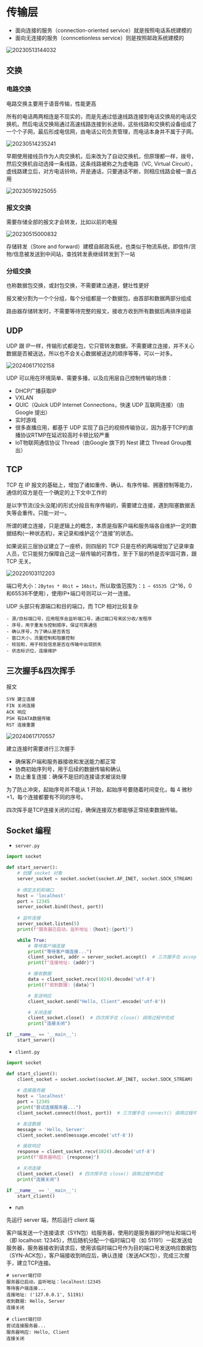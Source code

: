 # 传输层

- 面向连接的服务（connection-oriented service）就是按照电话系统建模的
- 面向无连接的服务（conncetionless service）则是按照邮政系统建模的

![20230513144032](http://image.zuoright.com/20230513144032.png)

## 交换

### 电路交换

电路交换主要用于语音传输，性能更高

所有的电话两两相连是不现实的，而是先通过低速线路连接到电话交换局的电话交换机，然后电话交换局通过高速线路连接到长途局，这些线路和交换机设备组成了一个个子网，最后形成电信网，由电话公司负责管理，而电话本身并不属于子网。

![20230514235241](http://image.zuoright.com/20230514235241.png)

早期使用接线员作为人肉交换机，后来改为了自动交换机，但原理都一样，拨号，然后交换机自动选择一条线路，这条线路被称之为虚电路（VC, Virtual Circuit），虚线路建立后，对方电话铃响，开是通话，只要通话不断，则相应线路会被一直占用

![20230519225055](http://image.zuoright.com/20230519225055.png)

### 报文交换

需要存储全部的报文才会转发，比如以前的电报

![20230515000832](http://image.zuoright.com/20230515000832.png)

存储转发（Store and forward）建模自邮政系统，也类似于物流系统，即信件/货物/信息被发送到中间站，查找转发表继续转发到下一站

### 分组交换

也称数据包交换，或封包交换，不需要建立通道，健壮性更好

报文被分割为一个个分组，每个分组都是一个数据包，由首部和数据两部分组成

路由器存储转发时，不需要等待完整的报文，接收方收到所有数据后再排序组装

## UDP

UDP 跟 IP一样，传输形式都是包，它只管转发数据，不需要建立连接，并不关心数据是否被送达，所以也不会关心数据被送达的顺序等等，可以一对多。

![20240617102158](https://image.zuoright.com/20240617102158.png)

UDP 可以用在环境简单、需要多播，以及应用层自己控制传输的场景：

- DHCP广播获取IP
- VXLAN
- QUIC（Quick UDP Internet Connections，快速 UDP 互联网连接）（由Google 提出）
- 实时游戏
- 很多直播应用，都基于 UDP 实现了自己的视频传输协议，因为基于TCP的直播协议RTMP在延迟较高时卡顿比较严重
- IoT物联网通信协议 Thread（由Google 旗下的 Nest 建立 Thread Group推出）

## TCP

TCP 在 IP 报文的基础上，增加了诸如重传、确认、有序传输、拥塞控制等能力，通信的双方是在一个确定的上下文中工作的

是以字节流(没头没尾)的形式分段且有序传输的，需要建立连接，遇到阻塞数据丢失等会重传。只能一对一。

所谓的建立连接，只是逻辑上的概念，本质是指客户端和服务端各自维护一定的数据结构(一种状态机)，来记录和维护这个“连接”的状态。

如果说前三层协议建立了一座桥，则四层的 TCP 只是在桥的两端增加了记录审查人员，它只能努力保障自己这一层传输的可靠性，至于下层的桥是否牢固可靠，跟 TCP 无关。

![20220103112203](http://image.zuoright.com/20220103112203.png)

端口号大小：`2Bytes * 8bit = 16bit`，所以取值范围为：`1 ~ 65535`（2^16，0和65536不使用），使用IP+端口号则可以一对一连接。

UDP 头部只有源端口和目的端口，而 TCP 相对比较复杂

```text
- 源/目标端口号，应用程序会监听端口号，通过端口号来区分收/发程序
- 序号，用于重发与控制顺序，保证可靠通信
- 确认序号，为了确认是否丢包
- 窗口大小，流量控制和阻塞控制
- 校验和，用于校验信息是否在传输中出现损失
- 状态标识位，连接维护
```

## 三次握手&四次挥手

报文

```text
SYN 建立连接
FIN 关闭连接
ACK 响应
PSH 有DATA数据传输
RST 连接重置
```

![20240617170557](https://image.zuoright.com/20240617170557.png)

建立连接时需要进行三次握手

- 确保客户端和服务器接收和发送能力都正常
- 协商初始序列号，用于后续的数据传输和确认
- 防止重复连接：确保不是旧的连接请求被误处理

为了防止冲突，起始序号并不能从 1 开始，起始序号要随着时间变化，每 4 微秒 +1，每个连接都要有不同的序号。

四次挥手是TCP连接关闭的过程，确保连接双方都能够正常结束数据传输。

## Socket 编程

- `server.py`

```python
import socket

def start_server():
    # 创建 socket 对象
    server_socket = socket.socket(socket.AF_INET, socket.SOCK_STREAM)
    
    # 绑定主机和端口
    host = 'localhost'
    port = 12345
    server_socket.bind((host, port))
    
    # 监听连接
    server_socket.listen(5)
    print(f"服务器已启动，监听地址：{host}:{port}")

    while True:
        # 等待客户端连接
        print("等待客户端连接...")
        client_socket, addr = server_socket.accept()  # 三次握手在 accept() 调用过程中完成
        print(f"连接地址: {addr}")

        # 接收数据
        data = client_socket.recv(1024).decode('utf-8')
        print(f"收到数据: {data}")

        # 发送响应
        client_socket.send("Hello, Client".encode('utf-8'))

        # 关闭连接
        client_socket.close()  # 四次挥手在 close() 调用过程中完成
        print("连接关闭")

if __name__ == '__main__':
    start_server()
```

- `client.py`

```python
import socket

def start_client():
    client_socket = socket.socket(socket.AF_INET, socket.SOCK_STREAM)
    
    # 连接服务器
    host = 'localhost'
    port = 12345
    print("尝试连接服务器...")
    client_socket.connect((host, port))  # 三次握手在 connect() 调用过程中完成

    # 发送数据
    message = 'Hello, Server'
    client_socket.send(message.encode('utf-8'))

    # 接收响应
    response = client_socket.recv(1024).decode('utf-8')
    print(f"服务器响应: {response}")

    # 关闭连接
    client_socket.close()  # 四次挥手在 close() 调用过程中完成
    print("连接关闭")

if __name__ == '__main__':
    start_client()
```

- run

先运行 server 端，然后运行 client 端

客户端发送一个连接请求（SYN包）给服务器，使用的是服务器的IP地址和端口号（即 localhost: 12345），然后随机分配一个临时端口号（如 51191）一起发送给服务器，服务器接收到请求后，使用该临时端口号作为目的端口号发送响应数据包（SYN-ACK包），客户端接收到响应后，确认连接（发送ACK包），完成三次握手，建立TCP连接。

```shell
# server端打印
服务器已启动，监听地址：localhost:12345
等待客户端连接...
连接地址: ('127.0.0.1', 51191)
收到数据: Hello, Server
连接关闭

# client端打印
尝试连接服务器...
服务器响应: Hello, Client
连接关闭
```
